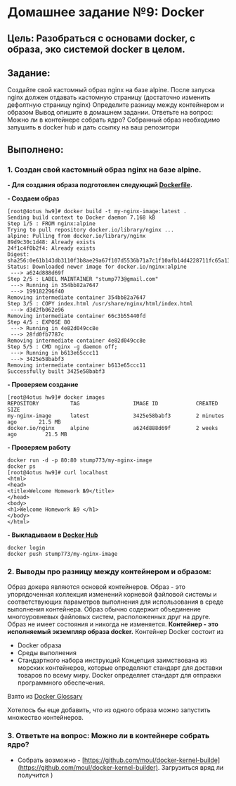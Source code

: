 # **Домашнее задание №9: Docker**

## **Цель: Разобраться с основами docker, с образа, эко системой docker в целом.**

## **Задание:**

Создайте свой кастомный образ nginx на базе alpine. После запуска nginx должен
отдавать кастомную страницу (достаточно изменить дефолтную страницу nginx)
Определите разницу между контейнером и образом
Вывод опишите в домашнем задании.
Ответьте на вопрос: Можно ли в контейнере собрать ядро?
Собранный образ необходимо запушить в docker hub и дать ссылку на ваш
репозитори

## **Выполнено:**

### **1. Создан  свой кастомный образ nginx на базе alpine.**

**- Для создания образа подготовлен следующий [Dockerfile](Dockerfile).**

**- Создаем образ**
```
[root@4otus hw9]# docker build -t my-nginx-image:latest .
Sending build context to Docker daemon 7.168 kB
Step 1/5 : FROM nginx:alpine
Trying to pull repository docker.io/library/nginx ...
alpine: Pulling from docker.io/library/nginx
89d9c30c1d48: Already exists
24f1c4f0b2f4: Already exists
Digest: sha256:0e61b143db3110f3b8ae29a67f107d5536b71a7c1f10afb14d4228711fc65a13
Status: Downloaded newer image for docker.io/nginx:alpine
 ---> a624d888d69f
Step 2/5 : LABEL MAINTAINER "stump773@gmail.com"
 ---> Running in 354bb82a7647
 ---> 199182296f40
Removing intermediate container 354bb82a7647
Step 3/5 : COPY index.html /usr/share/nginx/html/index.html
 ---> d3d2fb062e96
Removing intermediate container 66c3b55440fd
Step 4/5 : EXPOSE 80
 ---> Running in 4e82d049cc8e
 ---> 28fd0fb7787c
Removing intermediate container 4e82d049cc8e
Step 5/5 : CMD nginx -g daemon off;
 ---> Running in b613e65ccc11
 ---> 3425e58babf3
Removing intermediate container b613e65ccc11
Successfully built 3425e58babf3
```        


**- Проверяем создание**
```
[root@4otus hw9]# docker images
REPOSITORY          TAG                 IMAGE ID            CREATED             SIZE
my-nginx-image      latest              3425e58babf3        2 minutes ago       21.5 MB
docker.io/nginx     alpine              a624d888d69f        2 weeks ago         21.5 MB
```

**- Проверяем работу**
```
docker run -d -p 80:80 stump773/my-nginx-image
docker ps
[root@4otus hw9]# curl localhost
<html>
<head>
<title>Welcome Homework №9</title>
</head>
<body>
<h1>Welcome Homework №9 </h1>
</body>
</html>
```

**- Выкладываем в [Docker Hub](https://hub.docker.com/repository/docker/stump773/my-nginx-image)**
```
docker login
docker push stump773/my-nginx-image
```


### **2. Выводы про разницу между контейнером и образом:**
Образ докера являются основой контейнеров. Образ - это упорядоченная коллекция изменений корневой файловой системы и соответствующих параметров 
выполнения для использования в среде выполнения контейнера. 
Образ обычно содержит объединение многоуровневых файловых систем, расположенных друг на друге. Образ не имеет состояния и никогда не изменяется.
**Контейнер - это исполняемый экземпляр образа docker.** 
Контейнер Docker состоит из
- Docker образа 
- Среды выполнения
- Стандартного набора инструкций
Концепция заимствована из морских контейнеров, которые определяют стандарт для доставки товаров по всему миру. 
Docker определяет стандарт для отправки программного обеспечения.

Взято из [Docker Glossary](https://docs.docker.com/glossary/)

Хотелось бы еще добавить, что из одного образа можно запустить множество контейнеров.

### **3. Ответьте на вопрос: Можно ли в контейнере собрать ядро?**

- Собрать возможно - [https://github.com/moul/docker-kernel-builde](https://github.com/moul/docker-kernel-builder). 
Загрузиться вряд ли получится )

